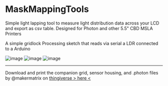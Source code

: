 # MaskMappingTools
Simple light lapping tool to measure light distribution data across your LCD and export as csv table.  Designed for Photon and other 5.5" CBD MSLA Printers

A simple gridlock Processing sketch that reads via serial a LDR connected to a Arduino

![image](https://user-images.githubusercontent.com/11083514/60633217-88df4400-9e01-11e9-9db8-48bbe96cc056.png)
![image](https://user-images.githubusercontent.com/11083514/60633229-9694c980-9e01-11e9-901b-d19e8bdd59c8.png)
![image](https://user-images.githubusercontent.com/11083514/60633244-a90f0300-9e01-11e9-833f-33e856c5bd23.png)

---
Download and print the companion grid, sensor housing, and .photon files by @makermatrix on [thingiverse > here <](https://www.thingiverse.com/thing:3728374/files) 

